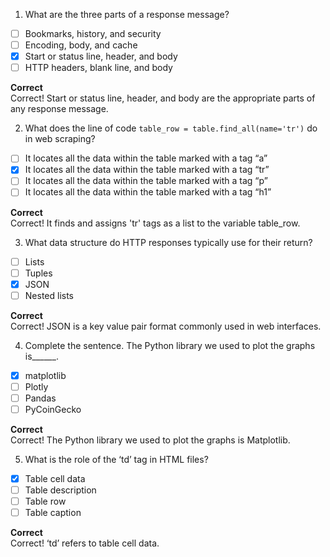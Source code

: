 1. What are the three parts of a response message?

- [ ] Bookmarks, history, and security
- [ ] Encoding, body, and cache
- [x] Start or status line, header, and body
- [ ] HTTP headers, blank line, and body

**Correct**  
Correct! Start or status line, header, and body are the appropriate parts of any response message.

2. What does the line of code `table_row = table.find_all(name='tr')` do in web scraping?

- [ ] It locates all the data within the table marked with a tag “a”
- [x] It locates all the data within the table marked with a tag “tr”
- [ ] It locates all the data within the table marked with a tag “p”
- [ ] It locates all the data within the table marked with a tag “h1”

**Correct**  
Correct! It finds and assigns 'tr' tags as a list to the variable table_row.

3. What data structure do HTTP responses typically use for their return?

- [ ] Lists
- [ ] Tuples
- [x] JSON
- [ ] Nested lists

**Correct**  
Correct! JSON is a key value pair format commonly used in web interfaces.

4. Complete the sentence. The Python library we used to plot the graphs is______.

- [x] matplotlib
- [ ] Plotly
- [ ] Pandas
- [ ] PyCoinGecko

**Correct**  
Correct! The Python library we used to plot the graphs is Matplotlib.

5. What is the role of the ‘td’ tag in HTML files?

- [x] Table cell data
- [ ] Table description
- [ ] Table row
- [ ] Table caption

**Correct**  
Correct! ‘td’ refers to table cell data.